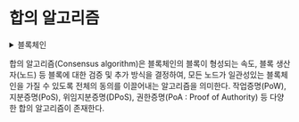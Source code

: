# 합의 알고리즘

<details>

<summary>블록체인</summary>



</details>

합의 알고리즘(Consensus algorithm)은 블록체인의 블록이 형성되는 속도, 블록 생산자(노드) 등 블록에 대한 검증 및 추가 방식을 결정하여, 모든 노드가 일관성있는 블록체인을 가질 수 있도록 전체의 동의를 이끌어내는 알고리즘을 의미한다. 작업증명(PoW), 지분증명(PoS), 위임지분증명(DPoS), 권한증명(PoA : Proof of Authority) 등 다양한 합의 알고리즘이 존재한다.

